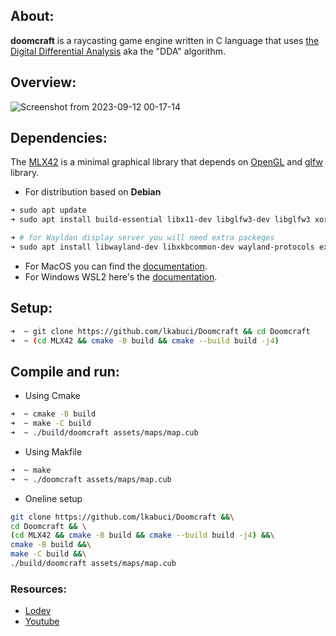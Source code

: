 ## About:
**doomcraft** is a raycasting game engine written in C language that uses [the Digital Differential Analysis](https://en.wikipedia.org/wiki/Digital_differential_analyzer_(graphics_algorithm)) aka the "DDA" algorithm.

## Overview:
![Screenshot from 2023-09-12 00-17-14](https://github.com/kaboussi/cray/assets/95357302/c037377f-db38-49d5-9048-3c1c53a7b504)


## Dependencies:
The [MLX42](https://github.com/codam-coding-college/MLX42) is a minimal graphical library that depends on [OpenGL](https://www.opengl.org/) and [glfw](https://www.glfw.org/) library.
- For distribution based on **Debian**
```bash
➜ sudo apt update
➜ sudo apt install build-essential libx11-dev libglfw3-dev libglfw3 xorg-dev

➜ # for Wayldan display server you will need extra packeges
➜ sudo apt install libwayland-dev libxkbcommon-dev wayland-protocols extra-cmake-modules libglfw3-wayland
```
- For MacOS you can find the [documentation](https://github.com/codam-coding-college/MLX42#for-macos).
- For Windows WSL2 here's the [documentation](https://github.com/codam-coding-college/MLX42#for-windows-with-windows-subsystem-for-linux-2-wsl2).

## Setup:
```bash
➜  ~ git clone https://github.com/lkabuci/Doomcraft && cd Doomcraft
➜  ~ (cd MLX42 && cmake -B build && cmake --build build -j4)
```

## Compile and run:
* Using Cmake
```bash
➜  ~ cmake -B build
➜  ~ make -C build
➜  ~ ./build/doomcraft assets/maps/map.cub
```

* Using Makfile
```bash
➜  ~ make
➜  ~ ./doomcraft assets/maps/map.cub
```

* Oneline setup
```bash
git clone https://github.com/lkabuci/Doomcraft &&\
cd Doomcraft && \
(cd MLX42 && cmake -B build && cmake --build build -j4) &&\
cmake -B build &&\
make -C build &&\
./build/doomcraft assets/maps/map.cub
```

### Resources:
* [Lodev](https://lodev.org/cgtutor/raycasting.html)
* [Youtube](https://www.youtube.com/watch?v=NbSee-XM7WA)
